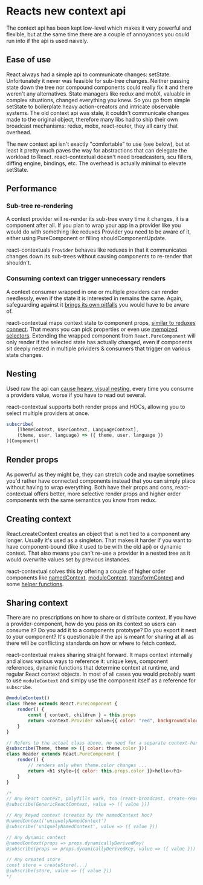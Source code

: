 # Reacts new context api

The context api has been kept low-level which makes it very powerful and flexible, but at the same time there are a couple of annoyances you could run into if the api is used naively.

## Ease of use

React always had a simple api to communicate changes: setState. Unfortunately it never was feasible for sub-tree changes. Neither passing state down the tree nor compound components could really fix it and there weren't any alternatives. State managers like redux and mobX, valuable in complex situations, changed everything you knew. So you go from simple setState to boilerplate heavy action-creators and intricate observable systems. The old context api was stale, it couldn't communicate changes made to the original object, therefore many libs had to ship their own broadcast mechanisms: redux, mobx, react-router, they all carry that overhead.

The new context api isn't exactly "comfortable" to use (see below), but at least it pretty much paves the way for abstractions that can delegate the workload to React. react-contextual doesn't need broadcasters, scu fillers, diffing engine, bindings, etc. The overhead is actually minimal to elevate setState.

## Performance

### Sub-tree re-rendering

A context provider will re-render its sub-tree every time it changes, it is a component after all. If you plan to wrap your app in a provider like you would do with something like reduxes Provider you need to be aware of it, either using PureComponent or filling shouldComponentUpdate.

react-contextuals `Provider` behaves like reduxes in that it communicates changes down its sub-trees without causing components to re-render that shouldn't.

### Consuming context can trigger unnecessary renders

A context consumer wrapped in one or multiple providers can render needlessly, even if the state it is interested in remains the same. Again, safeguarding against it [brings its own pitfalls](https://github.com/facebook/react/issues/12185) you would have to be aware of.

react-contextual maps context state to component props, [similar to reduxes connect](https://github.com/drcmda/react-contextual/blob/master/API.md#subscribe). That means you can pick properties or even use [memoized selectors](https://codesandbox.io/embed/yvx9my007z). Extending the wrapped component from `React.PureComponent` will only render if the selected state has actually changed, even if components sit deeply nested in multiple prividers & consumers that trigger on various state changes.

## Nesting

Used raw the api can [cause heavy, visual nesting](https://user-images.githubusercontent.com/810438/36044918-090ab492-0dcc-11e8-9535-26495e3c8778.png), every time you consume a providers value, worse if you have to read out several.

react-contextual supports both render props and HOCs, allowing you to select multiple providers at once.

```js
subscribe(
    [ThemeContext, UserContext, LanguageContext], 
    (theme, user, language) => ({ theme, user, language })
)(Component)
```

## Render props

As powerful as they might be, they can stretch code and maybe sometimes you'd rather have connected components instead that you can simply place without having to wrap everything. Both have their props and cons, react-contextual offers better, more selective render props and higher order components with the same semantics you know from redux.

## Creating context

React.createContext creates an object that is not tied to a component any longer. Usually it's used as a singleton. That makes it harder if you want to have component-bound (like it used to be with the old api) or dynamic context. That also means you can't re-use a provider in a nested tree as it would overwrite values set by previous instances.

react-contextual solves this by offering a couple of higher order components like [namedContext](https://github.com/drcmda/react-contextual/blob/master/API.md#namedcontext), [moduleContext](https://github.com/drcmda/react-contextual/blob/master/API.md#modulecontext), [transformContext](https://github.com/drcmda/react-contextual/blob/master/API.md#transformcontext) and some [helper functions](https://github.com/drcmda/react-contextual/blob/master/API.md#imperative-context-handling).

## Sharing context

There are no prescriptions on how to share or distribute context. If you have a provider-component, how do you pass on its context so users can consume it? Do you add it to a components prototype? Do you export it next to your component? It's questionable if the api is meant for sharing at all as there will be conflicting standards on how or where to fetch context.

react-contextual makes sharing straight forward. It maps context internally and allows various ways to reference it: unique keys, component references, dynamic functions that determine context at runtime, and regular React context objects. In most of all cases you would probably want to use `moduleContext` and simlpy use the component itself as a reference for `subscribe`.

```js
@moduleContext()
class Theme extends React.PureComponent {
    render() {
        const { context, children } = this.props
        return <context.Provider value={{ color: "red", backgroundColor: "yellow" }} children={children} />
    }
}

// Refers to the actual class above, no need for a separate context-handle
@subscribe(Theme, theme => ({ color: theme.color }))
class Header extends React.PureComponent {
    render() {
        // renders only when theme.color changes ...
        return <h1 style={{ color: this.props.color }}>hello</h1>
    }
}

/*
// Any React context, polyfills work, too (react-broadcast, create-react-context, etc)
@subscribe(GenericReactContext, value => ({ value }))

// Any keyed context (creates by the namedContext hoc)
@namedContext('uniquelyNamedContext')
@subscribe('uniquelyNamedContext', value => ({ value }))

// Any dynamic context
@namedContext(props => props.dynamicallyDerivedKey)
@subscribe(props => props.dynamicallyDerivedKey, value => ({ value }))

// Any created store
const store = createStore(...)
@subscribe(store, value => ({ value }))
*/
```
